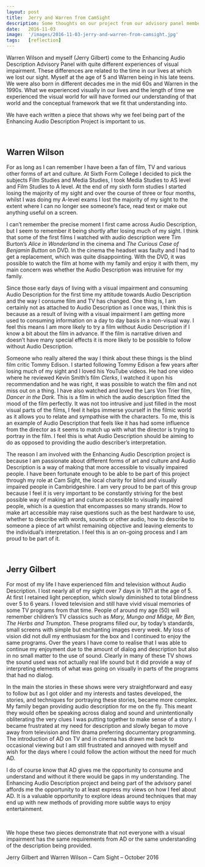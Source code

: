 ```yaml
---
layout: post
title:  Jerry and Warren from CamSight
description: Some thoughts on our project from our advisory panel members, Jerry and Warren from Cam Sight, Cambridge.
date:   2016-11-03
image:  '/images/2016-11-03-jerry-and-warren-from-camsight.jpg'
tags:   [reflection]
---
```


Warren Wilson and myself (Jerry Gilbert) come to the Enhancing Audio Description Advisory Panel with quite different experiences of visual impairment. These differences are related to the time in our lives at which we lost our sight.  Myself at the age of 5 and Warren being in his late teens. We were also born in different decades me in the mid 60s and Warren in the 1990s. What we experienced visually in our lives and the length of time we experienced the visual world for will have formed our understanding of that world and the conceptual framework that we fit that understanding into.

We have each written a piece that shows why we feel being part of the Enhancing Audio Description Project is important to us.

<br>

## Warren Wilson
For as long as I can remember I have been a fan of film, TV and various other forms of art and culture. At Sixth Form College I decided to pick the subjects Film Studies and Media Studies, I took Media Studies to AS level and Film Studies to A level. At the end of my sixth form studies I started losing the majority of my sight and over the course of three or four months, whilst I was doing my A-level exams I lost the majority of my sight to the extent where I can no longer see someone’s face, read text or make out anything useful on a screen.

I can’t remember the precise moment I first came across Audio Description, but I seem to remember it being shortly after losing much of my sight. I think that some of the first films I watched with audio description were Tim Burton’s *Alice in Wonderland* in the cinema and *The Curious Case of Benjamin Button* on DVD. In the cinema the headset was faulty and I had to get a replacement, which was quite disappointing. With the DVD, it was possible to watch the film at home with my family and enjoy it with them, my main concern was whether the Audio Description was intrusive for my family.

Since those early days of living with a visual impairment and consuming Audio Description for the first time my attitude towards Audio Description and the way I consume film and TV has changed. One thing is, I am certainly not as attached to Audio Description as I once was, I think this is because as a result of living with a visual impairment I am getting more used to consuming information on a day to day basis in a non-visual way. I feel this means I am more likely to try a film without Audio Description if I know a bit about the film in advance. If the film is narrative driven and doesn’t have many special effects it is more likely to be possible to follow without Audio Description.

Someone who really altered the way I think about these things is the blind film critic Tommy Edison. I started following Tommy Edison a few years after losing much of my sight and I loved his YouTube videos. He had one video where he reviewed Kevin Smith’s film *Clerks*, I watched it upon his recommendation and he was right, it was possible to watch the film and not miss out on a thing. I have also watched and loved the Lars Von Trier film, *Dancer in the Dark*. This is a film in which the audio description fitted the mood of the film perfectly. It was not too intrusive and just filled in the most visual parts of the films, I feel it helps immerse yourself in the filmic world as it allows you to relate and sympathise with the characters. To me, this is an example of Audio Description that feels like it has had some influence from the director as it seems to match up with what the director is trying to portray in the film. I feel this is what Audio Description should be aiming to do as opposed to providing the audio describer’s interpretation.

The reason I am involved with the Enhancing Audio Description project is because I am passionate about different forms of art and culture and Audio Description is a way of making that more accessible to visually impaired people. I have been fortunate enough to be able to be part of this project through my role at Cam Sight, the local charity for blind and visually impaired people in Cambridgeshire. I am very proud to be part of this group because I feel it is very important to be constantly striving for the best possible way of making art and culture accessible to visually impaired people, which is a question that encompasses so many strands. How to make art accessible may raise questions such as the best hardware to use, whether to describe with words, sounds or other audio, how to describe to someone a piece of art whilst remaining objective and leaving elements to the individual’s interpretation. I feel this is an on-going process and I am proud to be part of it.

<br> 

## Jerry Gilbert
For most of my life I have experienced film and television without Audio Description. I lost nearly all of my sight over 7 days in 1971 at the age of 5. At first I retained light perception, which slowly diminished to total blindness over 5 to 6 years. I loved television and still have vivid visual memories of some TV programs from that time. People of around my age (50) will remember children’s TV classics such as *Mary, Mungo and Midge, Mr Ben, The Herbs and Trumpton*. These programs filled our, by today’s standards, small screens with simple but enchanting images every week. My loss of vision did not dull my enthusiasm for the box and I continued to enjoy the same programs. Over the years I have come to realise that I was able to continue my enjoyment due to the amount of dialog and description but also in no small matter to the use of sound. Clearly in many of these TV shows the sound used was not actually real life sound but it did provide a way of interpreting elements of what was going on visually in parts of the programs that had no dialog.

In the main the stories in these shows were very straightforward and easy to follow but as I got older and my interests and tastes developed, the stories, and techniques for portraying these stories, became more complex. My family began providing audio description for me on the fly. This meant they would often be speaking across dialog and sound and unintentionally obliterating the very clues I was putting together to make sense of a story. I became frustrated at my need for description and slowly began to move away from television and film drama preferring documentary programming. The introduction of AD on TV and in cinema has drawn me back to occasional viewing but I am still frustrated and annoyed with myself and wish for the days where I could follow the action without the need for much AD.

I do of course know that AD gives me the opportunity to consume and understand and without it there would be gaps in my understanding. The Enhancing Audio Description project and being part of the advisory panel affords me the opportunity to at least express my views on how I feel about AD. It is a valuable opportunity to explore ideas around techniques that may end up with new methods of providing more subtle ways to enjoy entertainment.

<br>

We hope these two pieces demonstrate that not everyone with a visual impairment has the same requirements from AD or the same understanding of the description being provided.

Jerry Gilbert and Warren Wilson – Cam Sight – October 2016